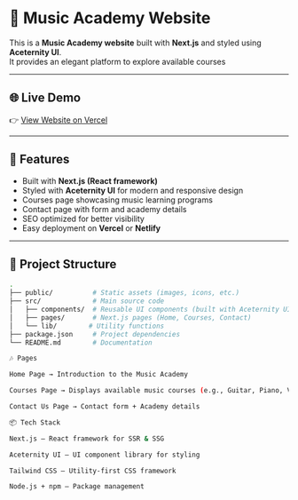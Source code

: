 # 🎵 Music Academy Website

This is a **Music Academy website** built with **Next.js** and styled using **Aceternity UI**.  
It provides an elegant platform to explore available courses

---

## 🌐 Live Demo
👉 [View Website on Vercel](https://music-academy-nextjs.vercel.app)  

---

## 🚀 Features
- Built with **Next.js (React framework)**
- Styled with **Aceternity UI** for modern and responsive design
- Courses page showcasing music learning programs
- Contact page with form and academy details
- SEO optimized for better visibility
- Easy deployment on **Vercel** or **Netlify**

---

## 📂 Project Structure
```bash
.
├── public/          # Static assets (images, icons, etc.)
├── src/             # Main source code
│   ├── components/  # Reusable UI components (built with Aceternity UI)
│   ├── pages/       # Next.js pages (Home, Courses, Contact)
│   └── lib/        # Utility functions
├── package.json     # Project dependencies
└── README.md        # Documentation

🎶 Pages

Home Page → Introduction to the Music Academy

Courses Page → Displays available music courses (e.g., Guitar, Piano, Vocals, Drums)

Contact Us Page → Contact form + Academy details

📦 Tech Stack

Next.js – React framework for SSR & SSG

Aceternity UI – UI component library for styling

Tailwind CSS – Utility-first CSS framework

Node.js + npm – Package management